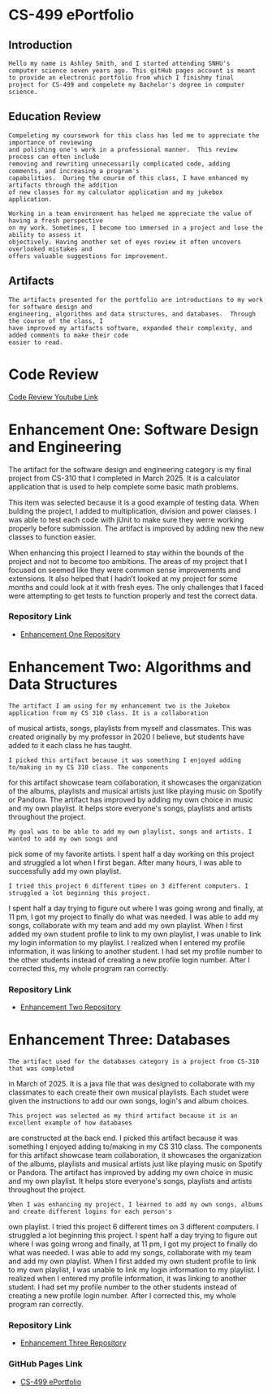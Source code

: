 # **CS-499 ePortfolio**



## **Introduction**
    Hello my name is Ashley Smith, and I started attending SNHU's 
    computer science seven years ago. This gitHub pages account is meant 
    to provide an electronic portfolio from which I finishmy final 
    project for CS-499 and compelete my Bachelor's degree in computer science.  


## **Education Review**
    Compeleting my coursework for this class has led me to appreciate the importance of reviewing 
    and polishing one's work in a professional manner.  This review process can often include 
    removing and rewriting unnecessarily complicated code, adding comments, and increasing a program's     
    capabilities.  During the course of this class, I have enhanced my artifacts through the addition
    of new classes for my calculator application and my jukebox application.
   
    Working in a team environment has helped me appreciate the value of having a fresh perspective 
    on my work. Sometimes, I become too immersed in a project and lose the ability to assess it 
    objectively. Having another set of eyes review it often uncovers overlooked mistakes and 
    offers valuable suggestions for improvement. 

## **Artifacts**
    The artifacts presented for the portfolio are introductions to my work for software design and 
    engineering, algorithms and data structures, and databases.  Through the course of the class, I 
    have improved my artifacts software, expanded their complexity, and added comments to make their code
    easier to read.
    
# **Code Review**

[Code Review Youtube Link](https://youtu.be/m5RE7gRhwb4)

# **Enhancement One: Software Design and Engineering**

The artifact for the software design and engineering category is my final project from 
CS-310 that I completed in March 2025.  It is a calculator application that is used to 
help complete some basic math problems.  

This item was selected because it is a good example of testing data. When bulding the project, I added to multiplication, 
division and power classes. I was able to test each code with jUnit to make sure they werre working properly before submission. 
The artifact is improved by adding new the new classes to function easier. 
 
When enhancing this project I learned to stay within the bounds of the project and not to become too 
ambitions.  The areas of my project that I focused on seemed like they were common sense improvements
and extensions.  It also helped that I hadn’t looked at my project for some months and could look at
it with fresh eyes. The only challenges that I faced were attempting to get tests to function properly
and test the correct data.  

### **Repository Link**

- [Enhancement One Repository](https://github.com/ashleysmith22/EnhancementOne-Software-Design-and-Engineering)


# **Enhancement Two: Algorithms and Data Structures**

    The artifact I am using for my enhancement two is the Jukebox application from my CS 310 class. It is a collaboration 
of musical artists, songs, playlists from myself and classmates. This was created originally by my professor in 
2020 I believe, but students have added to it each class he has taught.

    I picked this artifact because it was something I enjoyed adding to/making in my CS 310 class. The components 
for this artifact showcase team collaboration, it showcases the organization of the albums, playlists and 
musical artists just like playing music on Spotify or Pandora. The artifact has improved by adding my own 
choice in music and my own playlist. It helps store everyone's songs, playlists and artists throughout the 
project. 

    My goal was to be able to add my own playlist, songs and artists. I wanted to add my own songs and 
pick some of my favorite artists. I spent half a day working on this project and struggled a lot when I 
first began. After many hours, I was able to successfully add my own playlist.
  
    I tried this project 6 different times on 3 different computers. I struggled a lot beginning this project. 
I spent half a day trying to figure out where I was going wrong and finally, at 11 pm, I got my project to 
finally do what was needed. I was able to add my songs, collaborate with my team and add my own playlist. When 
I first added my own student profile to link to my own playlist, I was unable to link my login information to 
my playlist. I realized when I entered my profile information, it was linking to another student. I had set my 
profile number to the other students instead of creating a new profile login number. After I corrected this, 
my whole program ran correctly.
  
### **Repository Link**

- [Enhancement Two Repository](https://github.com/ashleysmith22/EnhancementTwo-Algorithms-and-Data-Structure)


# **Enhancement Three: Databases**

    The artifact used for the databases category is a project from CS-310 that was completed 
in March of 2025.  It is a java file that was designed to collaborate with my classmates to each create their
own musical playlists. Each studet were given the instructions to add our own songs, login's and album choices.

    This project was selected as my third artifact because it is an excellent example of how databases 
are constructed at the back end.  I picked this artifact because it was something I enjoyed adding to/making 
in my CS 310 class. The components for this artifact showcase team collaboration, it showcases the organization 
of the albums, playlists and musical artists just like playing music on Spotify or Pandora. The artifact 
has improved by adding my own choice in music and my own playlist. It helps store everyone's songs, 
playlists and artists throughout the project. 

    When I was enhancing my project, I learned to add my own songs, albums and create different logins for each person's
own playlist. I tried this project 6 different times on 3 different computers. I struggled a lot beginning this 
project. I spent half a day trying to figure out where I was going wrong and finally, at 11 pm, I got my project 
to finally do what was needed. I was able to add my songs, collaborate with my team and add my own playlist. When 
I first added my own student profile to link to my own playlist, I was unable to link my login information to my 
playlist. I realized when I entered my profile information, it was linking to another student. I had set my profile 
number to the other students instead of creating a new profile login number. After I corrected this, my whole program 
ran correctly. 

### **Repository Link**

- [Enhancement Three Repository](https://github.com/ashleysmith22/Enhancement-Three-Databases)

### **GitHub Pages Link**

- [CS-499 ePortfolio](https://ashleysmith22.github.io/)